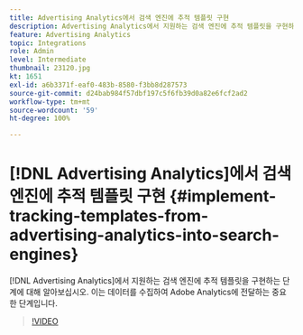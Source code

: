 ```yaml
---
title: Advertising Analytics에서 검색 엔진에 추적 템플릿 구현
description: Advertising Analytics에서 지원하는 검색 엔진에 추적 템플릿을 구현하는 단계에 대해 알아보십시오.
feature: Advertising Analytics
topic: Integrations
role: Admin
level: Intermediate
thumbnail: 23120.jpg
kt: 1651
exl-id: a6b3371f-eaf0-483b-8580-f3bb8d287573
source-git-commit: d24bab984f57dbf197c5f6fb39d0a82e6fcf2ad2
workflow-type: tm+mt
source-wordcount: '59'
ht-degree: 100%

---
```


# [!DNL Advertising Analytics]에서 검색 엔진에 추적 템플릿 구현 {#implement-tracking-templates-from-advertising-analytics-into-search-engines}

[!DNL Advertising Analytics]에서 지원하는 검색 엔진에 추적 템플릿을 구현하는 단계에 대해 알아보십시오. 이는 데이터를 수집하여 Adobe Analytics에 전달하는 중요한 단계입니다.

>[!VIDEO](https://video.tv.adobe.com/v/23120/?quality=12&learn=on)
